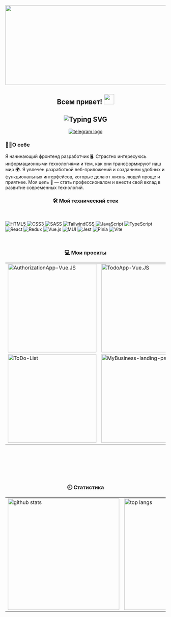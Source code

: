 <!-- Картинка  -->

<div align="center">
  <img height="250" width="600" src="https://user-images.githubusercontent.com/74038190/225813708-98b745f2-7d22-48cf-9150-083f1b00d6c9.gif"  />
</div>

<!-- Анимированное приветсвие кто я  -->

<div align="center">
<h2>
 Всем привет!
  <img src="https://github.com/blackcater/blackcater/raw/main/images/Hi.gif" height="32"/>
</h2>
  <h2>
  <img align="center" src="https://readme-typing-svg.demolab.com?font=Fira+Code&pause=1000&color=C2F7CE&center=true&vCenter=true&random=false&width=435&lines=%D0%9C%D0%B5%D0%BD%D1%8F+%D0%B7%D0%BE%D0%B2%D1%83%D1%82+%D0%A0%D0%BE%D0%BC%D0%B0+%E2%9C%8C;%D0%AF+Frontend+Developer+" alt="Typing SVG"/>
</h2>
</div>

<!-- Контакты -->
<div align="center">
  <a href="https://t.me/Roma_x100" target="_blank">
    <img src="https://img.shields.io/badge/Telegram-2CA5E0?style=for-the-badge&logo=telegram&logoColor=white" alt="telegram logo"  />
  </a>
</div>

<!-- Кратко о себе -->
<h3>👩‍💻О себе</h3>
<p>Я начинающий фронтенд разработчик 🖥️. Страстно интересуюсь информационными технологиями и тем, как они трансформируют наш мир 🌍. Я увлечён разработкой веб-приложений и созданием удобных и функциональных интерфейсов, которые делают жизнь людей проще и приятнее. Моя цель 🎯 — стать профессионалом и внести свой вклад в развитие современных технологий.
</p>

<!-- Описание технического стека -->
<h3 align="center">🛠 Мой технический стек</h3>

<br>

![HTML5](https://img.shields.io/badge/html5-%23E34F26.svg?style=for-the-badge&logo=html5&logoColor=white)
![CSS3](https://img.shields.io/badge/css3-%231572B6.svg?style=for-the-badge&logo=css3&logoColor=white)
![SASS](https://img.shields.io/badge/SASS-hotpink.svg?style=for-the-badge&logo=SASS&logoColor=white)
![TailwindCSS](https://img.shields.io/badge/tailwindcss-%2338B2AC.svg?style=for-the-badge&logo=tailwind-css&logoColor=white)
![JavaScript](https://img.shields.io/badge/javascript-%23323330.svg?style=for-the-badge&logo=javascript&logoColor=%23F7DF1E)
![TypeScript](https://img.shields.io/badge/typescript-%23007ACC.svg?style=for-the-badge&logo=typescript&logoColor=white)
![React](https://img.shields.io/badge/react-%2320232a.svg?style=for-the-badge&logo=react&logoColor=%2361DAFB)
![Redux](https://img.shields.io/badge/redux-%23593d88.svg?style=for-the-badge&logo=redux&logoColor=white)
![Vue.js](https://img.shields.io/badge/vuejs-%2335495e.svg?style=for-the-badge&logo=vuedotjs&logoColor=%234FC08D)
![MUI](https://img.shields.io/badge/MUI-%230081CB.svg?style=for-the-badge&logo=mui&logoColor=white)
![Jest](https://img.shields.io/badge/-jest-%23C21325?style=for-the-badge&logo=jest&logoColor=white)
![Pinia](https://img.shields.io/badge/-Pinia-ffe165?style=for-the-badge&logo=Pinia&labelColor=fffcf0&logoColor=ffe165)
![Vite](https://img.shields.io/badge/vite-%23646CFF.svg?style=for-the-badge&logo=vite&logoColor=white)

<br/>
<!-- Описание проектов -->
<h3 align="center"> 💻 Мои проекты</h3>

<div align="center">
  <table cellspacing="0" cellpadding="0">
    <tr>
      <td>
        <a href="https://github.com/SubbotinRoman/AuthorizationApp-Vue.JS">
          <img width="278" src="https://github-readme-stats.vercel.app/api/pin/?username=SubbotinRoman&repo=AuthorizationApp-Vue.JS&theme=dark&hide_border=true&show_owner=false&bg_color=0D1117&description=Vue.js%20Application%20Project" alt="AuthorizationApp-Vue.JS">
        </a>
      </td>
      <td>
        <a href="https://github.com/SubbotinRoman/TodoApp-Vue.JS">
          <img width="278" src="https://github-readme-stats.vercel.app/api/pin/?username=SubbotinRoman&repo=TodoApp-Vue.JS&theme=dark&hide_border=true&show_owner=false&bg_color=0D1117&description=Vue.js%20Application%20Project" alt="TodoApp-Vue.JS">
        </a>
      </td>
      <td>
        <a href="https://github.com/SubbotinRoman/CounterApp-React.JS">
          <img width="278" src="https://github-readme-stats.vercel.app/api/pin/?username=SubbotinRoman&repo=CounterApp-React.JS&theme=dark&hide_border=true&show_owner=false&bg_color=0D1117&description=React%20Application%20Project" alt="counter-app">
        </a>
      </td>
    </tr>
    <tr>
      <td>
        <a href="https://github.com/SubbotinRoman/ToDoList-JS">
          <img width="278" src="https://github-readme-stats.vercel.app/api/pin/?username=SubbotinRoman&repo=ToDoList-JS&theme=dark&hide_border=true&show_owner=false&bg_color=0D1117&description=JavaScript%20Application%20Project" alt="ToDo-List">
        </a>
      </td>
      <td>
        <a href="https://github.com/SubbotinRoman/MyBusiness-landing-page">
          <img width="278" src="https://github-readme-stats.vercel.app/api/pin/?username=SubbotinRoman&repo=MyBusiness-landing-page&theme=dark&hide_border=true&show_owner=false&bg_color=0D1117&description=Landing%20Page%20Project" alt="MyBusiness-landing-page">
        </a>
      </td>
      <td>
        <a href="https://github.com/SubbotinRoman/yamaguchi-first-layout">
          <img width="278" src="https://github-readme-stats.vercel.app/api/pin/?username=SubbotinRoman&repo=yamaguchi-second-layout&theme=dark&hide_border=true&show_owner=false&bg_color=0D1117&description=Landing%20Page%20Project" alt="yamaguchi-second-layout">
        </a>
      </td>
    </tr>
  </table>
</div>

<br/><br/><br/><br/><br/>

<!-- Статистика профиля -->
<h3 align="center">🕘 Статистика</h3>

<div align="center">
  <table>
    <tr>
      <td>
        <img width="350" src="https://github-readme-stats.vercel.app/api?username=SubbotinRoman&show_icons=true&theme=dark&hide_border=true&card_width=350&rank_icon=github&bg_color=0D1117" alt="github stats"/>
      </td>
      <td>
        <img width="350" src="https://github-readme-stats.vercel.app/api/top-langs/?username=SubbotinRoman&layout=compact&theme=dark&hide_border=true&card_width=350&langs_count=6&bg_color=0D1117" alt="top langs"/>
      </td>
    </tr>
  </table>
</div>
